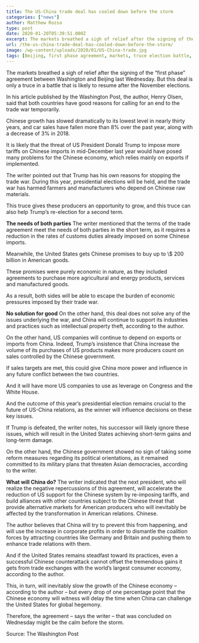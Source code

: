 ```yaml
---
title: The US-China trade deal has cooled down before the storm
categories: ["news"]
author: Matthew Rozsa
type: post
date: 2020-01-20T05:39:51.000Z
excerpt: The markets breathed a sigh of relief after the signing of the "first phase" agreement between Washington and Beijing last Wednesday. But this deal is only a truce in a battle that is likely to resume after the November elections.
url: /the-us-china-trade-deal-has-cooled-down-before-the-storm/
image: /wp-content/uploads/2020/01/US-China-trade.jpg
tags: [Beijing, first phase agreement, markets, truce election battle, Washington]
---
```


The markets breathed a sigh of relief after the signing of the “first phase” agreement between Washington and Beijing last Wednesday. But this deal is only a truce in a battle that is likely to resume after the November elections.

In his article published by the Washington Post, the author, Henry Olsen, said that both countries have good reasons for calling for an end to the trade war temporarily.

Chinese growth has slowed dramatically to its lowest level in nearly thirty years, and car sales have fallen more than 8% over the past year, along with a decrease of 3% in 2018.

It is likely that the threat of US President Donald Trump to impose more tariffs on Chinese imports in mid-December last year would have posed many problems for the Chinese economy, which relies mainly on exports if implemented.

The writer pointed out that Trump has his own reasons for stopping the trade war. During this year, presidential elections will be held, and the trade war has harmed farmers and manufacturers who depend on Chinese raw materials.

This truce gives these producers an opportunity to grow, and this truce can also help Trump’s re-election for a second term.

**The needs of both parties**
The writer mentioned that the terms of the trade agreement meet the needs of both parties in the short term, as it requires a reduction in the rates of customs duties already imposed on some Chinese imports.

Meanwhile, the United States gets Chinese promises to buy up to \\$ 200 billion in American goods.

These promises were purely economic in nature, as they included agreements to purchase more agricultural and energy products, services and manufactured goods.

As a result, both sides will be able to escape the burden of economic pressures imposed by their trade war.

**No solution for good**
On the other hand, this deal does not solve any of the issues underlying the war, and China will continue to support its industries and practices such as intellectual property theft, according to the author.

On the other hand, US companies will continue to depend on exports or imports from China. Indeed, Trump’s insistence that China increase the volume of its purchases of US products makes more producers count on sales controlled by the Chinese government.

If sales targets are met, this could give China more power and influence in any future conflict between the two countries.

And it will have more US companies to use as leverage on Congress and the White House.

And the outcome of this year’s presidential election remains crucial to the future of US-China relations, as the winner will influence decisions on these key issues.

If Trump is defeated, the writer notes, his successor will likely ignore these issues, which will result in the United States achieving short-term gains and long-term damage.

On the other hand, the Chinese government showed no sign of taking some reform measures regarding its political orientations, as it remained committed to its military plans that threaten Asian democracies, according to the writer.

**What will China do?**
The writer indicated that the next president, who will realize the negative repercussions of this agreement, will accelerate the reduction of US support for the Chinese system by re-imposing tariffs, and build alliances with other countries subject to the Chinese threat that provide alternative markets for American producers who will inevitably be affected by the transformation in American relations. Chinese.

The author believes that China will try to prevent this from happening, and will use the increase in corporate profits in order to dismantle the coalition forces by attracting countries like Germany and Britain and pushing them to enhance trade relations with them.

And if the United States remains steadfast toward its practices, even a successful Chinese counterattack cannot offset the tremendous gains it gets from trade exchanges with the world’s largest consumer economy, according to the author.

This, in turn, will inevitably slow the growth of the Chinese economy – according to the author – but every drop of one percentage point that the Chinese economy will witness will delay the time when China can challenge the United States for global hegemony.

Therefore, the agreement – says the writer – that was concluded on Wednesday might be the calm before the storm.

Source: The Washington Post
